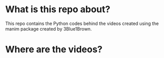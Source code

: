 # What is this repo about?
This repo contains the Python codes behind the videos created using the manim package created by 3Blue1Brown.

# Where are the videos?

